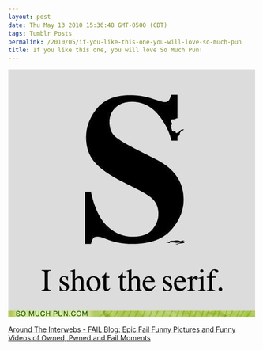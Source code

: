 ```yaml
---
layout: post
date: Thu May 13 2010 15:36:48 GMT-0500 (CDT)
tags: Tumblr Posts
permalink: /2010/05/if-you-like-this-one-you-will-love-so-much-pun
title: If you like this one, you will love So Much Pun!
---
```


![](/public/assets/tumblr/tumblr_l2dl9cdaEu1qa4klho1_500.jpg)

[Around The Interwebs - FAIL Blog: Epic Fail Funny Pictures and Funny Videos of Owned, Pwned and Fail Moments](http://failblog.org/2010/05/13/epic-fail-photos-around-the-interwebs-27-2/?utm_source=feedburner&utm_medium=feed&utm_campaign=Feed%3A+failblog+%28The+FAIL+Blog+-+Fail+Pictures+%26+Videos+at+Failblog.ORG%29&utm_content=Google+Reader)
